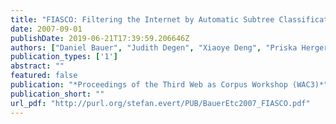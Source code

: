 ```yaml
---
title: "FIASCO: Filtering the Internet by Automatic Subtree Classification, Osnabrück"
date: 2007-09-01
publishDate: 2019-06-21T17:39:59.206646Z
authors: ["Daniel Bauer", "Judith Degen", "Xiaoye Deng", "Priska Herger", "Jan Gasthaus", "Eugenie Giesbrecht", "Lina Jansen", "Christin Kalina", "Thorben Krüger", "Robert Märtin", "Martin Schmidt", "Simon Scholler", "Johannes Steger", "Egon Stemle", "Stefan Evert"]
publication_types: ['1']
abstract: ""
featured: false
publication: "*Proceedings of the Third Web as Corpus Workshop (WAC3)*"
publication_short: ""
url_pdf: "http://purl.org/stefan.evert/PUB/BauerEtc2007_FIASCO.pdf"
---
```


